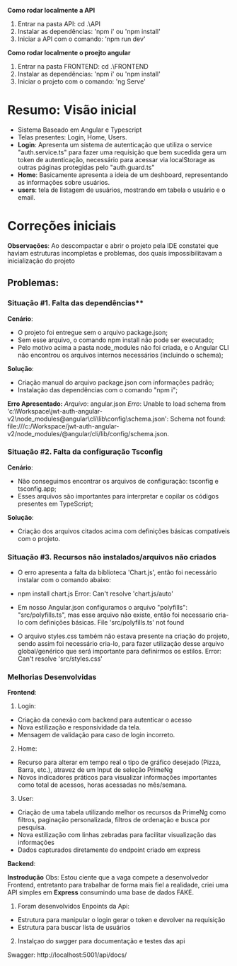 **Como rodar localmente a API**
1. Entrar na pasta API: cd .\API
2. Instalar as dependências: 'npm i' ou 'npm install'
3. Iniciar a API com o comando: 'npm run dev'

**Como rodar localmente o proejto angular**
1. Entrar na pasta FRONTEND: cd .\FRONTEND
2. Instalar as dependências: 'npm i' ou 'npm install'
3. Iniciar o projeto com o comando: 'ng Serve'

# Resumo: Visão inicial
- Sistema Baseado em Angular e Typescript
- Telas presentes: Login, Home, Users.
- **Login**: Apresenta um sistema de autenticação que utiliza o service "auth.service.ts" para fazer uma requisição que bem sucedida gera um token de autenticação, necessário para acessar via localStorage as outras páginas protegidas pelo "auth.guard.ts"
- **Home**: Basicamente apresenta a ideia de um deshboard, representando as informações sobre usuários.
- **users**: tela de listagem de usuários, mostrando em tabela o usuário e o email.

# Correções iniciais

**Observações**:
Ao descompactar e abrir o projeto pela IDE constatei que haviam estruturas incompletas e problemas, dos quais impossibilitavam a inicialização do projeto

## Problemas:

### Situação #1. Falta das dependências**

**Cenário**:
- O projeto foi entregue sem o arquivo package.json;
- Sem esse arquivo, o comando npm install não pode ser executado;
- Pelo motivo acima a pasta node_modules não foi criada, e o Angular CLI não encontrou os arquivos internos necessários (incluindo o schema);

**Solução**:
- Criação manual do arquivo package.json com informações padrão;
- Instalação das dependências com o comando "npm i";

**Erro Apresentado:**
*Arquivo*: angular.json
*Erro*: Unable to load schema from 'c:\Workspace\jwt-auth-angular-v2\node_modules\@angular\cli\lib\config\schema.json': Schema not found: file:///c:/Workspace/jwt-auth-angular-v2/node_modules/@angular/cli/lib/config/schema.json.


### Situação #2. Falta da configuração Tsconfig

**Cenário**:
- Não conseguimos encontrar os arquivos de configuração: tsconfig e tsconfig.app;
- Esses arquivos são importantes para interpretar e copilar os códigos presentes em TypeScript;

**Solução**:
- Criação dos arquivos citados acima com definições básicas compatíveis com o projeto.

### Situação #3. Recursos não instalados/arquivos não criados

- O erro apresenta a falta da biblioteca 'Chart.js', então foi necessário instalar com o comando abaixo:
- npm install chart.js
Error: Can't resolve 'chart.js/auto'

- Em nosso Angular.json configuramos o arquivo "polyfills": "src/polyfills.ts", mas esse arquivo não existe, então foi necessario cria-lo com definições básicas.
File 'src/polyfills.ts' not found

- O arquivo styles.css também não estava presente na criação do projeto, sendo assim foi necessário cria-lo, para fazer utilização desse arquivo global/genérico que será importante para definirmos os estilos.
Error: Can't resolve 'src/styles.css'

### Melhorias Desenvolvidas

**Frontend**:
1. Login:
- Criação da conexão com backend para autenticar o acesso
- Nova estilização e responsividade da tela.
- Mensagem de validação para caso de login incorreto.

2. Home:
- Recurso para alterar em tempo real o tipo de gráfico desejado (Pizza, Barra, etc.), atravez de um Input de seleção PrimeNg
- Novos indicadores práticos para visualizar informações importantes como total de acessos, horas acessadas no mês/semana.

3. User:
- Criação de uma tabela utilizando melhor os recursos da PrimeNg como filtros, paginação personalizada, filtros de ordenação e busca por pesquisa.
- Nova estilização com linhas zebradas para facilitar visualização das informações
- Dados capturados diretamente do endpoint criado em express

**Backend**:

**Instrodução**
Obs: Estou ciente que a vaga compete a desenvolvedor Frontend, entretanto para trabalhar de forma mais fiel a realidade, criei uma API simples em **Express** consumindo uma base de dados FAKE.
1. Foram desenvolvidos Enpoints da Api: 
- Estrutura para manipular o login gerar o token e devolver na requisição
- Estrutura para buscar lista de usuários
2. Instalçao do swgger para documentação e testes das api

Swagger: http://localhost:5001/api/docs/


